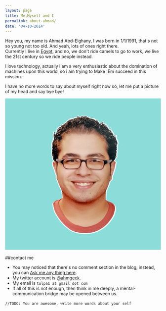 ```yaml
---
layout: page
title: Me,Myself and I
permalink: about-ahmad/
date: '04-10-2014'
---
```


Hey you, my name is Ahmad Abd-Elghany, I was born in 1/1/1991, that's not so young not too old. And yeah, lots of ones right there.<br>Currently I live in
[Egypt](http://www.wikiwand.com/en/Egypt), and no, we don't ride camels to go to work, we live the 21st century so we ride people instead.

I love technology, actually i am a very enthusiastic about the domination of machines upon this world, so i am trying to Make 'Em succeed in this mission.

I have no more words to say about myself right now so, let me put a picture of my head and
say bye bye!

![Ahmad's Head](/images/ahmad/Ahmad.jpg "Ahmad's Head")


##contact me
* You may noticed that there's no comment section in the blog, instead,
you can [Ask me any thing here](https://github.com/ahmgeek/feedback/issues/new).
* My twitter account is [@ahmgeek](https://twitter.com/ahmgeek).
* My email is <code>tolpa1 at gmail dot com</code>
* If all of this is not enough, then think in me deeply, a mental-communication bridge may be opened between us.


<code>//TODO: You are awesome, write more words about your self <br></code>

